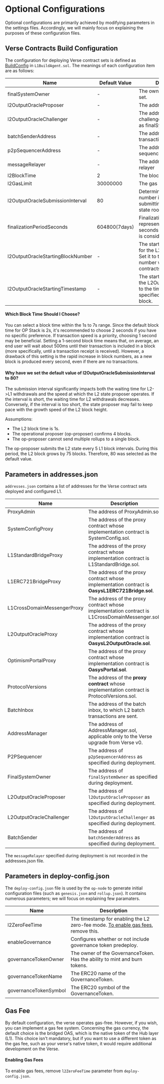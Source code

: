 # Optional Configurations
Optional configurations are primarily achieved by modifying parameters in the settings files. Accordingly, we will mainly focus on explaining the purposes of these configuration files.

## Verse Contracts Build Configuration
The configuration for deploying Verse contract sets is defined as [BuildConfig](https://github.com/oasysgames/oasys-opstack/blob/v1.0.0/packages/contracts-bedrock/src/oasys/L1/build/interfaces/IL1BuildAgent.sol#L5-L51) in `L1BuildAgent.sol`. The meanings of each configuration item are as follows:

| Name | Default Value | Description |
|-----------|------------|------------|
|finalSystemOwner| - |The owner of L1 contract set.|
|l2OutputOracleProposer| - |The address of proposer|
|l2OutputOracleChallenger| - |The address of challenger. usually same as finalSystemOwner |
|batchSenderAddress| - |The address of the l2 transaction batch sender|
|p2pSequencerAddress| - |The address of the p2p sequencer.|
|messageRelayer| - |The address of messager relayer|
|l2BlockTime| 2 |The block time of l2 chain.|
|l2GasLimit|30000000|The gas limit of l2 chain|
|l2OutputOracleSubmissionInterval|80|Determines the block number interval for submitting the next L2 state root.|
|finalizationPeriodSeconds|604800(7days)|FinalizationPeriodSeconds represents the number of seconds before an output is considered.|
|l2OutputOracleStartingBlockNumber|-|The starting block number for the L2OutputOracle. Set it to the latest block number when deploying contracts.|
|l2OutputOracleStartingTimestamp|-|The starting timestamp for the L2OutputOracle. Set it to the timestamp of the specified above starting block.|


#### Which Block Time Should I Choose?
You can select a block time within the 1s to 7s range. Since the default block time for OP Stack is 2s, it's recommended to choose 2 seconds if you have no specific preference. If transaction speed is a priority, choosing 1 second may be beneficial. Setting a 1-second block time means that, on average, an end user will wait about 500ms until their transaction is included in a block (more specifically, until a transaction receipt is received). However, a drawback of this setting is the rapid increase in block numbers, as a new block is produced every second, even if there are no transactions.

#### Why have we set the default value of l2OutputOracleSubmissionInterval to 80?
The submission interval significantly impacts both the waiting time for L2->L1 withdrawals and the speed at which the L2 state proposer operates. If the interval is short, the waiting time for L2 withdrawals decreases. Conversely, if the interval is too short, the state proposer may fail to keep pace with the growth speed of the L2 block height.

Assumptions:
- The L2 block time is 1s.
- The operational proposer (op-proposer) confirms 4 blocks.
- The op-proposer cannot send multiple rollups to a single block.

The op-proposer submits the L2 state every 5 L1 block intervals. During this period, the L2 block grows by 75 blocks. Therefore, 80 was selected as the default value.

## Parameters in addresses.json
`addresses.json` contains a list of addresses for the Verse contract sets deployed and configured L1.

| Name | Description |
|-----------|------------|
|ProxyAdmin|The address of ProxyAdmin.sol|
|SystemConfigProxy|The address of the proxy contract whose implementation contract is SystemConfig.sol.|
|L1StandardBridgeProxy|The address of the proxy contract whose implementation contract is L1StandardBridge.sol.|
|L1ERC721BridgeProxy|The address of the proxy contract whose implementation contract is **OasysL1ERC721Bridge.sol**.|
|L1CrossDomainMessengerProxy|The address of the proxy contract whose implementation contract is L1CrossDomainMessenger.sol.|
|L2OutputOracleProxy|The address of the proxy contract whose implementation contract is **OasysL2OutputOracle.sol**.|
|OptimismPortalProxy|The address of the proxy contract whose implementation contract is **OasysPortal.sol**.|
|ProtocolVersions|The address of the **proxy contract** whose implementation contract is ProtocolVersions.sol.|
|BatchInbox|The address of the batch inbox, to which L2 batch transactions are sent.|
|AddressManager|The address of AddressManager.sol, applicable only to the Verse upgrade from Verse v0.|
|P2PSequencer|The address of `p2pSequencerAddress` as specified during deployment.|
|FinalSystemOwner|The address of `finalSystemOwner` as specified during deployment.|
|L2OutputOracleProposer|The address of `l2OutputOracleProposer` as specified during deployment.|
|L2OutputOracleChallenger|The address of `l2OutputOracleChallenger` as specified during deployment.|
|BatchSender|The address of `batchSenderAddress` as specified during deployment.|

The `messageRelayer` specified during deployment is not recorded in the addresses.json file.

## Parameters in deploy-config.json
The `deploy-config.json` file is used by the `op-node` to generate initial configuration files (such as `genesis.json` and `rollup.json`). It contains numerous parameters; we will focus on explaining few paramaters.

| Name | Description |
|-----------|------------|
|l2ZeroFeeTime|The timestamp for enabling the L2 zero-fee mode. [To enable gas fees](/docs/verse-developer/how-to-build-verse/optional-configs#enabling-gas-fees), remove this.|
|enableGovernance|Configures whether or not include governance token predeploy.|
|governanceTokenOwner|The owner of the GovernanceToken. Has the ability to mint and burn tokens.|
|governanceTokenName|The ERC20 name of the GovernanceToken.|
|governanceTokenSymbol|The ERC20 symbol of the GovernanceToken.|

## Gas Fee
By default configuration, the verse operates gas-free. However, if you wish, you can implement a gas fee system. Concerning the gas currency, the default choice is the bridged OAS, which is the native token of the Hub layer (L1). This choice isn't mandatory, but if you want to use a different token as the gas fee, such as your verse's native token, it would require additional development on the Verse.

#### Enabling Gas Fees
To enable gas fees, remove `l2ZeroFeeTime` parameter from `deploy-config.json`.

